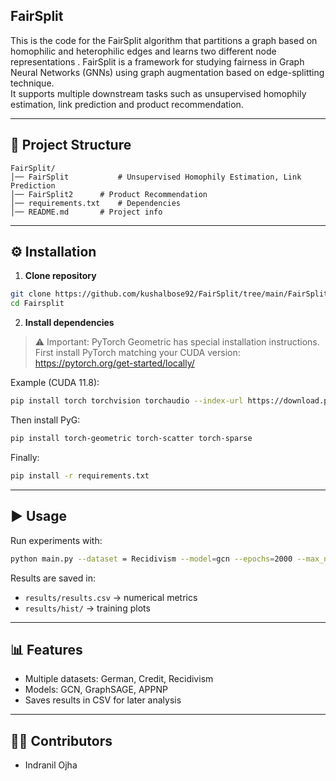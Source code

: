 ## FairSplit

This is the code for the FairSplit algorithm that partitions a graph based on homophilic and heterophilic edges and learns two different node representations . 
FairSplit is a framework for studying fairness in Graph Neural Networks (GNNs) using graph augmentation based on edge-splitting technique.  
It supports multiple downstream tasks such as unsupervised homophily estimation, link prediction and product recommendation.

---
   
## 📂 Project Structure
```
FairSplit/
│── FairSplit			# Unsupervised Homophily Estimation, Link Prediction 
│── FairSplit2		# Product Recommendation
│── requirements.txt	# Dependencies
│── README.md 		# Project info
```

---

## ⚙️ Installation

1. **Clone repository**
```bash
git clone https://github.com/kushalbose92/FairSplit/tree/main/FairSplit
cd Fairsplit
```

2. **Install dependencies**

> ⚠️ Important: PyTorch Geometric has special installation instructions.  
> First install PyTorch matching your CUDA version:  
> https://pytorch.org/get-started/locally/

Example (CUDA 11.8):
```bash
pip install torch torchvision torchaudio --index-url https://download.pytorch.org/whl/cu118
```

Then install PyG:
```bash
pip install torch-geometric torch-scatter torch-sparse
```

Finally:
```bash
pip install -r requirements.txt
```

---

## ▶️ Usage

Run experiments with:
```bash
python main.py --dataset = Recidivism --model=gcn --epochs=2000 --max_nodes=10000 --init_lr=0.001 --weight_decay=1e-05 --dropout=0.5 --data_folder=/path/to/folder/```
```

Results are saved in:
- `results/results.csv` → numerical metrics  
- `results/hist/` → training plots  

---

## 📊 Features
- Multiple datasets: German, Credit, Recidivism
- Models: GCN, GraphSAGE, APPNP
- Saves results in CSV for later analysis

---

## 👨‍💻 Contributors
- Indranil Ojha

